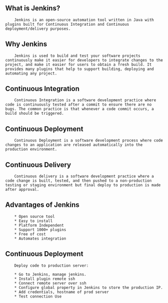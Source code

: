 ## What is Jenkins?
        Jenkins is an open-source automation tool written in Java with plugins built for Continuous Integration and Continuous deployment/delivery purposes.

## Why Jenkins
        Jenkins is used to build and test your software projects continuously make it easier for developers to integrate changes to the project, and make it easier for users to obtain a fresh build. It provides many plugins that help to support building, deploying and automating any project.

## Continuous Integration
        Continuous Integration is a software development practice where code is continuously tested after a commit to ensure there are no bugs. The common practice is that whenever a code commit occurs, a build should be triggered.

## Continuous Deployment
        Continuous Deployment is a software development process where code changes to an application are released automatically into the production environment.        
                    
## Continuous Delivery
        Continuous delivery is a software development practice where a code change is built, tested, and then pushed to a non-production testing or staging environment but final deploy to production is made after approval.                    

## Advantages of Jenkins
        * Open source tool
        * Easy to install
        * Platform Independent
        * Support 1000+ plugins
        * Free of cost
        * Automates integration

## Continuous Deployment
        Deploy code to production server:

        * Go to Jenkins, manage jenkins.
        * Install plugin remote ssh
        * Connect remote server over ssh
        * Configure global property in Jenkins to store the production IP.
        * Add credentials, hostname of prod server
        * Test connection Use
  